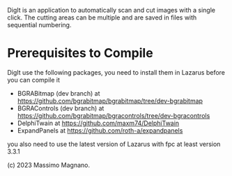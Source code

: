 DigIt is an application to automatically scan and cut images with a single click. 
The cutting areas can be multiple and are saved in files with sequential numbering.

# Prerequisites to Compile

DigIt use the following packages, you need to install them in Lazarus before you can compile it

- BGRABitmap (dev branch) at https://github.com/bgrabitmap/bgrabitmap/tree/dev-bgrabitmap
- BGRAControls (dev branch) at https://github.com/bgrabitmap/bgracontrols/tree/dev-bgracontrols
- DelphiTwain at https://github.com/maxm74/DelphiTwain
- ExpandPanels at https://github.com/roth-a/expandpanels

you also need to use the latest version of Lazarus with fpc at least version 3.3.1

(c) 2023 Massimo Magnano.